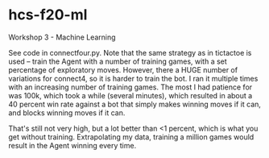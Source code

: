 # hcs-f20-ml
Workshop 3 - Machine Learning

See code in connectfour.py.
Note that the same strategy as in tictactoe is used – train the Agent with a number of training games, with a set percentage of exploratory moves. However, there a HUGE number of variations for connect4, so it is harder to train the bot. I ran it multiple times with an increasing number of training games. The most I had patience for was 100k, which took a while (several minutes), which resulted in about a 40 percent win rate against a bot that simply makes winning moves if it can, and blocks winning moves if it can. 

That's still not very high, but a lot better than <1 percent, which is what you get without training. Extrapolating my data, training a million games would result in the Agent winning every time. 

